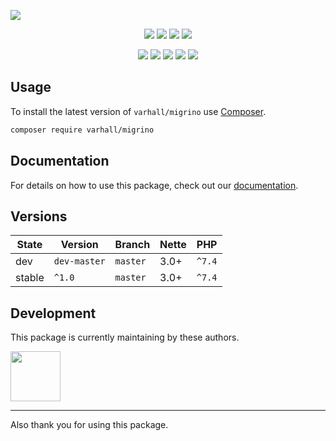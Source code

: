 ![](https://heatbadger.now.sh/github/readme/varhall/migrino/)

<p align=center>
  <a href="https://github.com/varhall/migrino/actions"><img src="https://badgen.net/github/checks/varhall/migrino/master"></a>
  <a href="https://coveralls.io/r/varhall/migrino"><img src="https://badgen.net/coveralls/c/github/varhall/migrino"></a>
  <a href="https://packagist.org/packages/varhall/migrino"><img src="https://badgen.net/packagist/dm/varhall/migrino"></a>
  <a href="https://packagist.org/packages/varhall/migrino"><img src="https://badgen.net/packagist/v/varhall/migrino"></a>
</p>
<p align=center>
  <a href="https://packagist.org/packages/varhall/migrino"><img src="https://badgen.net/packagist/php/varhall/migrino"></a>
  <a href="https://github.com/varhall/migrino"><img src="https://badgen.net/github/license/varhall/migrino"></a>
  <a href="https://bit.ly/ctteg"><img src="https://badgen.net/badge/support/gitter/cyan"></a>
  <a href="https://bit.ly/cttfo"><img src="https://badgen.net/badge/support/forum/yellow"></a>
  <a href="https://contributte.org/partners.html"><img src="https://badgen.net/badge/sponsor/donations/F96854"></a>
</p>

<!--
<p align=center>
Website 🚀 <a href="https://contributte.org">contributte.org</a> | Contact 👨🏻‍💻 <a href="https://f3l1x.io">f3l1x.io</a> | Twitter 🐦 <a href="https://twitter.com/contributte">@contributte</a>
</p>
-->

## Usage

To install the latest version of `varhall/migrino` use [Composer](https://getcomposer.org).

```bash
composer require varhall/migrino
```

## Documentation

For details on how to use this package, check out our [documentation](.docs).

## Versions

| State       | Version       | Branch   | Nette | PHP     |
|-------------|---------------|----------|-------|---------|
| dev         | `dev-master`  | `master` | 3.0+  | `^7.4`  |
| stable      | `^1.0`        | `master` | 3.0+  | `^7.4`  |

## Development

This package is currently maintaining by these authors.

<a href="https://github.com/varhall">
  <img width="80" height="80" src="https://avatars.githubusercontent.com/u/165651?v=4">
</a>

-----

Also thank you for using this package.